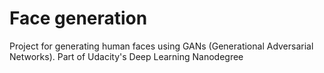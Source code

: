 # Face generation 

Project for generating human faces using GANs (Generational Adversarial Networks). Part of Udacity's Deep Learning Nanodegree
